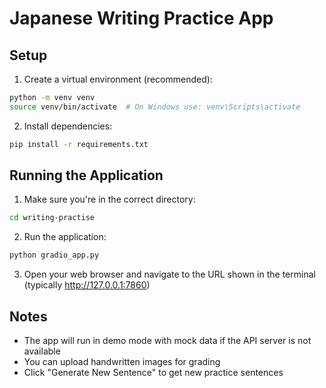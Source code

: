 # Japanese Writing Practice App

## Setup

1. Create a virtual environment (recommended):
```bash
python -m venv venv
source venv/bin/activate  # On Windows use: venv\Scripts\activate
```

2. Install dependencies:
```bash
pip install -r requirements.txt
```

## Running the Application

1. Make sure you're in the correct directory:
```bash
cd writing-practise
```

2. Run the application:
```bash
python gradio_app.py
```

3. Open your web browser and navigate to the URL shown in the terminal (typically http://127.0.0.1:7860)

## Notes
- The app will run in demo mode with mock data if the API server is not available
- You can upload handwritten images for grading
- Click "Generate New Sentence" to get new practice sentences
